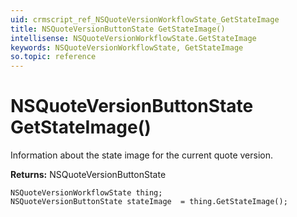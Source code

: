 ```yaml
---
uid: crmscript_ref_NSQuoteVersionWorkflowState_GetStateImage
title: NSQuoteVersionButtonState GetStateImage()
intellisense: NSQuoteVersionWorkflowState.GetStateImage
keywords: NSQuoteVersionWorkflowState, GetStateImage
so.topic: reference
---
```


# NSQuoteVersionButtonState GetStateImage()

Information about the state image for the current quote version.

**Returns:** NSQuoteVersionButtonState

```crmscript
NSQuoteVersionWorkflowState thing;
NSQuoteVersionButtonState stateImage  = thing.GetStateImage();
```

